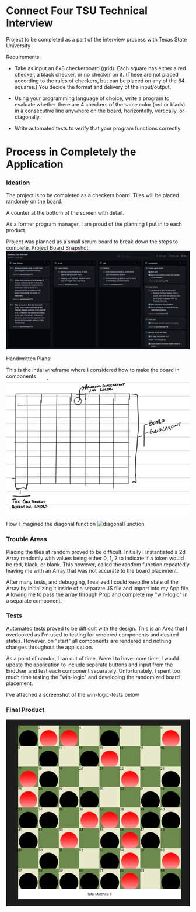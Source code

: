 # Connect Four TSU Technical Interview

Project to be completed as a part of the interview process with Texas State University

Requirements: 
* Take as input an 8x8 checkerboard (grid). Each square has either a red checker, a black checker, or no checker on it. (These are not placed according to the rules of checkers, but can be placed on any of the 64 squares.) You decide the format and delivery of the input/output.
 
* Using your programming language of choice, write a program to evaluate whether there are 4 checkers of the same color (red or black) in a consecutive line anywhere on the board, horizontally, vertically, or diagonally.
 
* Write automated tests to verify that your program functions correctly.

# Process in Completely the Application

### Ideation

The project is to be completed as a checkers board. Tiles will be placed randomly on the board.

A counter at the bottom of the screen with detail. 

As a former program manager, I am proud of the planning I put in to each product. 

Project was planned as a small scrum board to break down the steps to complete.
Project Board Snapshot:
![project_board](./public/assets/ProjectBoard.png)

Handwritten Plans: 

This is the intial wireframe where I considered how to make the board in components
![wirefram](./public/assets/wirefram.jpeg)

How I imagined the diagonal function
![diagonalFunction](./public/assests/diagonal.jpeg)

### Trouble Areas

Placing the tiles at random proved to be difficult. Initially I instantiated a 2d Array randomly with values being either 0, 1, 2 to indicate if a token would be red, black, or blank.  This however, called the random function repeatedly leaving me with an Array that was not accurate to the board placement.

After many tests, and debugging, I realized I could keep the state of the Array by initializing it inside of a separate JS file and import into my App file. Allowing me to pass the array through Prop and complete my "win-logic" in a separate component.

### Tests

Automated tests proved to be difficult with the design. This is an Area that I overlooked as I'm used to testing for rendered components and desired states. However, on "start" all components are rendered and nothing changes throughout the application. 

As a point of candor, I ran out of time. Were I to have more time, I would update the application to include separate buttons and input from the EndUser and test each component separately. Unfortunately, I spent too much time testing the "win-logic" and developing the randomized board placement.

I've attached a screenshot of the win-logic-tests below



### Final Product

![final_picture](./public/assets/completedProduct.png)

